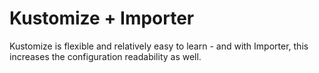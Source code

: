 # Kustomize + Importer

Kustomize is flexible and relatively easy to learn - and with Importer, this increases the configuration readability as well.
